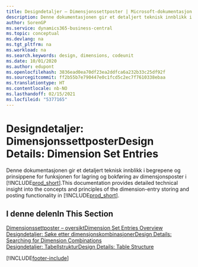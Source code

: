 ```yaml
---
title: Designdetaljer – Dimensjonssettposter | Microsoft-dokumentasjon
description: Denne dokumentasjonen gir et detaljert teknisk innblikk i begrepene og prinsippene som brukes til å utforme funksjonen for lagring og bokføring av dimensjonsposter på nytt.
author: SorenGP
ms.service: dynamics365-business-central
ms.topic: conceptual
ms.devlang: na
ms.tgt_pltfrm: na
ms.workload: na
ms.search.keywords: design, dimensions, codeunit
ms.date: 10/01/2020
ms.author: edupont
ms.openlocfilehash: 3836ead0ea70df23ea2ddfca6a232b33c25df92f
ms.sourcegitcommit: ff2b55b7e790447e0c1fcd5c2ec7f7610338ebaa
ms.translationtype: HT
ms.contentlocale: nb-NO
ms.lasthandoff: 02/15/2021
ms.locfileid: "5377165"
---
```

# <a name="design-details-dimension-set-entries"></a><span data-ttu-id="17124-103">Designdetaljer: Dimensjonssettposter</span><span class="sxs-lookup"><span data-stu-id="17124-103">Design Details: Dimension Set Entries</span></span>
<span data-ttu-id="17124-104">Denne dokumentasjonen gir et detaljert teknisk innblikk i begrepene og prinsippene for funksjonen for lagring og bokføring av dimensjonsposter i [!INCLUDE[prod_short](includes/prod_short.md)].</span><span class="sxs-lookup"><span data-stu-id="17124-104">This documentation provides detailed technical insight into the concepts and principles of the dimension-entry storing and posting functionality in [!INCLUDE[prod_short](includes/prod_short.md)].</span></span>

## <a name="in-this-section"></a><span data-ttu-id="17124-105">I denne delen</span><span class="sxs-lookup"><span data-stu-id="17124-105">In This Section</span></span>  
[<span data-ttu-id="17124-106">Dimensjonssettposter – oversikt</span><span class="sxs-lookup"><span data-stu-id="17124-106">Dimension Set Entries Overview</span></span>](design-details-dimension-set-entries-overview.md)  
[<span data-ttu-id="17124-107">Designdetaljer: Søke etter dimensjonskombinasjoner</span><span class="sxs-lookup"><span data-stu-id="17124-107">Design Details: Searching for Dimension Combinations</span></span>](design-details-searching-for-dimension-combinations.md)  
[<span data-ttu-id="17124-108">Designdetaljer: Tabellstruktur</span><span class="sxs-lookup"><span data-stu-id="17124-108">Design Details: Table Structure</span></span>](design-details-table-structure.md)  


[!INCLUDE[footer-include](includes/footer-banner.md)]